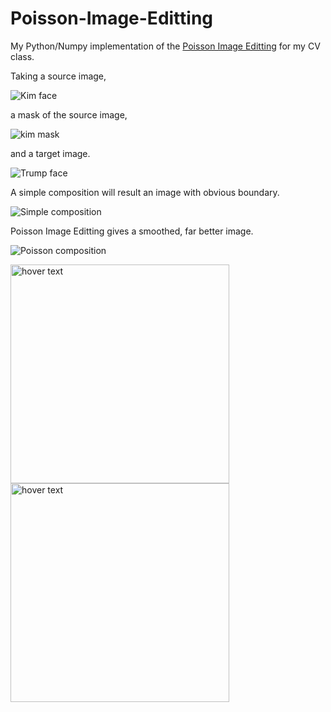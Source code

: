 # Poisson-Image-Editting
My Python/Numpy implementation of the [Poisson Image Editting](https://dl.acm.org/doi/10.1145/1201775.882269) for my CV class.

Taking a source image,

![Kim face](https://github.com/phucdoitoan/Poisson-Image-Editting/blob/master/my_data/kim.png)

a mask of the source image,

![kim mask](https://github.com/phucdoitoan/Poisson-Image-Editting/blob/master/my_data/kim_mask.png)

and a target image.

![Trump face](https://github.com/phucdoitoan/Poisson-Image-Editting/blob/master/my_data/trump.jpg)

A simple composition will result an image with obvious boundary.

![Simple composition](https://github.com/phucdoitoan/Poisson-Image-Editting/blob/master/kim_trump_wo_poisson.png)

Poisson Image Editting gives a smoothed, far better image.

![Poisson composition](https://github.com/phucdoitoan/Poisson-Image-Editting/blob/master/kim_trump_w_poisson.png)

<table>
<tr align="center">
  <img src="https://github.com/phucdoitoan/Poisson-Image-Editting/blob/master/kim_trump_w_poisson.png" width="350" title="hover text">
</tr>
 <tr align="center">
  <img src="https://github.com/phucdoitoan/Poisson-Image-Editting/blob/master/kim_trump_w_poisson.png" width="350" title="hover text">
</tr>
</table>
